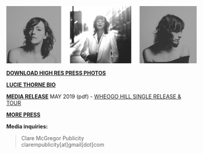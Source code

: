 [![](data/image/media/LT-3-PHOTO.png)](https://www.dropbox.com/sh/aje3cry6elw37dw/AABqXSSVJ3vsxVBCFcMZAh4Pa?dl=0)

[**DOWNLOAD HIGH RES PRESS PHOTOS**](https://www.dropbox.com/sh/aje3cry6elw37dw/AABqXSSVJ3vsxVBCFcMZAh4Pa?dl=0) 

[**LUCIE THORNE BIO**](?p=media/bio)

[**MEDIA RELEASE**](data/pr/WheogoHill_MediaRelease_May2019.pdf) MAY 2019 (pdf) - [WHEOGO HILL SINGLE RELEASE & TOUR](data/pr/WheogoHill_MediaRelease_May2019.pdf)

[**MORE PRESS**](?p=press)


**Media inquiries:**

> Clare McGregor Publicity  
> clarempublicity[at]gmail[dot]com

